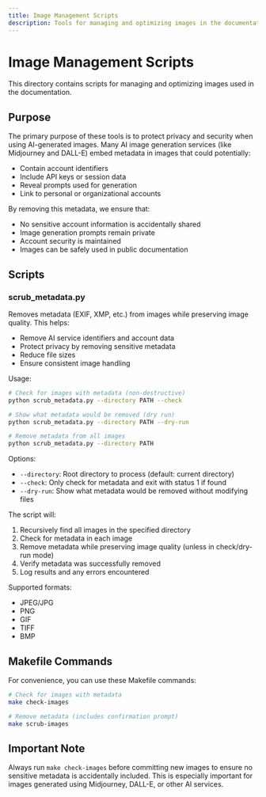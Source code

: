 ```yaml
---
title: Image Management Scripts
description: Tools for managing and optimizing images in the documentation
---
```


# Image Management Scripts

This directory contains scripts for managing and optimizing images used in the documentation.

## Purpose

The primary purpose of these tools is to protect privacy and security when using AI-generated images. Many AI image generation services (like Midjourney and DALL-E) embed metadata in images that could potentially:
- Contain account identifiers
- Include API keys or session data
- Reveal prompts used for generation
- Link to personal or organizational accounts

By removing this metadata, we ensure that:
- No sensitive account information is accidentally shared
- Image generation prompts remain private
- Account security is maintained
- Images can be safely used in public documentation

## Scripts

### scrub_metadata.py

Removes metadata (EXIF, XMP, etc.) from images while preserving image quality. This helps:
- Remove AI service identifiers and account data
- Protect privacy by removing sensitive metadata
- Reduce file sizes
- Ensure consistent image handling

Usage:
```bash
# Check for images with metadata (non-destructive)
python scrub_metadata.py --directory PATH --check

# Show what metadata would be removed (dry run)
python scrub_metadata.py --directory PATH --dry-run

# Remove metadata from all images
python scrub_metadata.py --directory PATH
```

Options:
- `--directory`: Root directory to process (default: current directory)
- `--check`: Only check for metadata and exit with status 1 if found
- `--dry-run`: Show what metadata would be removed without modifying files

The script will:
1. Recursively find all images in the specified directory
2. Check for metadata in each image
3. Remove metadata while preserving image quality (unless in check/dry-run mode)
4. Verify metadata was successfully removed
5. Log results and any errors encountered

Supported formats:
- JPEG/JPG
- PNG
- GIF
- TIFF
- BMP

## Makefile Commands

For convenience, you can use these Makefile commands:

```bash
# Check for images with metadata
make check-images

# Remove metadata (includes confirmation prompt)
make scrub-images

```

## Important Note

Always run `make check-images` before committing new images to ensure no sensitive metadata is accidentally included. This is especially important for images generated using Midjourney, DALL-E, or other AI services.
